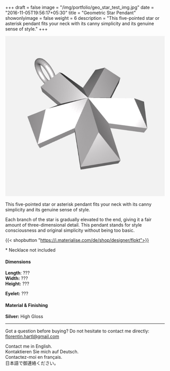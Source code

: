 +++
draft = false
image = "/img/portfolio/geo_star_test_img.jpg"
date = "2016-11-05T19:56:17+05:30"
title = "Geometric Star Pendant"
showonlyimage = false
weight = 6
description = "This five-pointed star or asterisk pendant fits your neck with its canny simplicity and its genuine sense of style."
+++

![Geometric Star Pendant](/img/portfolio/geo_star_test_img.jpg)

This five-pointed star or asterisk pendant fits your neck with its canny simplicity and its genuine sense of style. 
<!--more-->

Each branch of the star is gradually elevated to the end, giving it a fair amount of three-dimensional detail. This pendant stands for style consciousness and original simplicity without being too basic.

{{< shopbutton "https://i.materialise.com/de/shop/designer/flokt">}}

\* Necklace not included

#### Dimensions

**Length**: ???  
**Width:** ???  
**Height:** ???

**Eyelet:** ???

#### Material & Finishing

**Silver:** High Gloss  

---

Got a question before buying? Do not hesitate to contact me directly:
florentin.hartl@gmail.com

Contact me in English.  
Kontaktieren Sie mich auf Deutsch.  
Contactez-moi en français.  
日本語で御連絡ください。